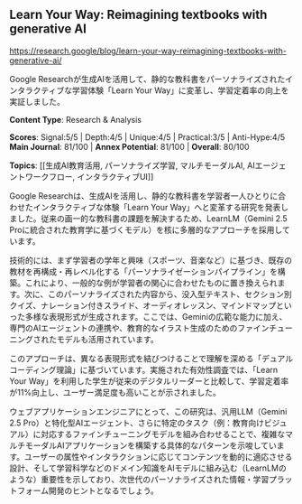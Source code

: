 ## Learn Your Way: Reimagining textbooks with generative AI

https://research.google/blog/learn-your-way-reimagining-textbooks-with-generative-ai/

Google Researchが生成AIを活用して、静的な教科書をパーソナライズされたインタラクティブな学習体験「Learn Your Way」に変革し、学習定着率の向上を実証しました。

**Content Type**: Research & Analysis

**Scores**: Signal:5/5 | Depth:4/5 | Unique:4/5 | Practical:3/5 | Anti-Hype:4/5
**Main Journal**: 81/100 | **Annex Potential**: 81/100 | **Overall**: 80/100

**Topics**: [[生成AI教育活用, パーソナライズ学習, マルチモーダルAI, AIエージェントワークフロー, インタラクティブUI]]

Google Researchは、生成AIを活用し、静的な教科書を学習者一人ひとりに合わせたインタラクティブな体験「Learn Your Way」へと変革する研究を発表しました。従来の画一的な教科書の課題を解決するため、LearnLM（Gemini 2.5 Proに統合された教育学に基づくモデル）を核に多層的なアプローチを採用しています。

技術的には、まず学習者の学年と興味（スポーツ、音楽など）に基づき、既存の教材を再構成・再レベル化する「パーソナライゼーションパイプライン」を構築。これにより、一般的な例が学習者の関心に合わせたものに置き換えられます。次に、このパーソナライズされた内容から、没入型テキスト、セクション別クイズ、ナレーション付きスライド、オーディオレッスン、マインドマップといった多様な表現形式が生成されます。ここでは、Geminiの広範な能力に加え、専門のAIエージェントの連携や、教育的なイラスト生成のためのファインチューニングされたモデルも活用されています。

このアプローチは、異なる表現形式を結びつけることで理解を深める「デュアルコーディング理論」に基づいています。実施された有効性調査では、「Learn Your Way」を利用した学生が従来のデジタルリーダーと比較して、学習定着率が11%向上し、ユーザー満足度も高いことが示されました。

ウェブアプリケーションエンジニアにとって、この研究は、汎用LLM（Gemini 2.5 Pro）と特化型AIエージェント、さらに特定のタスク（例：教育向けビジュアル）に対応するファインチューニングモデルを組み合わせることで、複雑なマルチモーダルAIアプリケーションを構築する具体的なパターンを示唆しています。ユーザーの属性やインタラクションに応じてコンテンツを動的に適応させる設計、そして学習科学などのドメイン知識をAIモデルに組み込む（LearnLMのような）重要性を示しており、次世代のパーソナライズされた情報・学習プラットフォーム開発のヒントとなるでしょう。